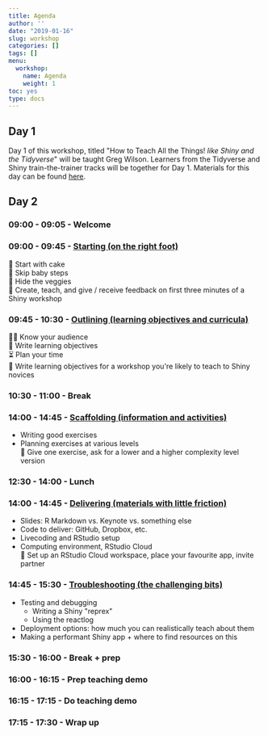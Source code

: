 ```yaml
---
title: Agenda
author: ''
date: "2019-01-16"
slug: workshop
categories: []
tags: []
menu:
  workshop:
    name: Agenda
    weight: 1
toc: yes
type: docs
---
```



## Day 1

Day 1 of this workshop, titled "How to Teach All the Things! *like Shiny and the Tidyverse*" will be taught Greg Wilson. Learners from the Tidyverse and Shiny train-the-trainer tracks will be together for Day 1. Materials for this day can be found [here](https://rstudio-education.github.io/teaching-workshop-2019-01/).

## Day 2

### 09:00 - 09:05 - Welcome

### 09:00 - 09:45 - [Starting (on the right foot)](../../materials/01-starting/01-starting.pdf)

🍰 Start with cake  
👶 Skip baby steps  
🥦 Hide the veggies  
🚩 Create, teach, and give / receive feedback on first three minutes of a Shiny workshop

### 09:45 - 10:30 - [Outlining (learning objectives and curricula)](../../materials/02-outlining/02-outlining.pdf)

👩‍💻 Know your audience  
🎯 Write learning objectives  
⏳ Plan your time  
🚩 Write learning objectives for a workshop you're likely to teach to Shiny novices

### 10:30 - 11:00 - Break

### 14:00 - 14:45 - [Scaffolding (information and activities)](../../materials/03-scaffolding/03-scaffolding.pdf)

- Writing good exercises  
- Planning exercises at various levels  
🚩 Give one exercise, ask for a lower and a higher complexity level version

### 12:30 - 14:00 - Lunch

### 14:00 - 14:45 - [Delivering (materials with little friction)](../../materials/04-delivering/04-delivering.pdf)

- Slides: R Markdown vs. Keynote vs. something else
- Code to deliver: GitHub, Dropbox, etc. 
- Livecoding and RStudio setup
- Computing environment, RStudio Cloud  
🚩 Set up an RStudio Cloud workspace, place your favourite app, invite partner

### 14:45 - 15:30 - [Troubleshooting (the challenging bits)](../../materials/05-troubleshooting/05-troubleshooting.pdf)

- Testing and debugging 
	- Writing a Shiny "reprex"
	- Using the reactlog
- Deployment options: how much you can realistically teach about them
- Making a performant Shiny app + where to find resources on this

### 15:30 - 16:00 - Break + prep

### 16:00 - 16:15 - Prep teaching demo

### 16:15 - 17:15 - Do teaching demo

### 17:15 - 17:30 - Wrap up
